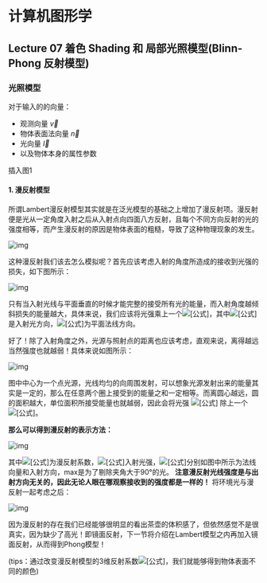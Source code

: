 # 计算机图形学

## Lecture 07  着色	Shading  和 局部光照模型(Blinn-Phong 反射模型)

### 光照模型

对于输入的的向量：

- 观测向量  $\vec v$
- 物体表面法向量  $\vec n$
- 光向量  $\vec I$
- 以及物体本身的属性参数

插入图1

#### 1. 漫反射模型

所谓Lambert漫反射模型其实就是在泛光模型的基础之上增加了漫反射项。漫反射便是光从一定角度入射之后从入射点向四面八方反射，且每个不同方向反射的光的强度相等，而产生漫反射的原因是物体表面的粗糙，导致了这种物理现象的发生。

![img](https://pic2.zhimg.com/80/v2-f9d6487d26325965ac807035cbe9eb9d_720w.jpg)

这种漫反射我们该去怎么模拟呢？首先应该考虑入射的角度所造成的接收到光强的损失，如下图所示：

![img](https://pic4.zhimg.com/80/v2-f9b56bf3a1820ef8a6b6297092a956cf_720w.jpg)

只有当入射光线与平面垂直的时候才能完整的接受所有光的能量，而入射角度越倾斜损失的能量越大，具体来说，我们应该将光强乘上一个![[公式]](https://www.zhihu.com/equation?tex=cos%5Ctheta+%3D+l+%5Ccdot+n)，其中![[公式]](https://www.zhihu.com/equation?tex=l)是入射光方向，![[公式]](https://www.zhihu.com/equation?tex=n)为平面法线方向。

好了！除了入射角度之外，光源与照射点的距离也应该考虑，直观来说，离得越远当然强度也就越弱！具体来说如图所示：

![img](https://pic2.zhimg.com/80/v2-e8049585b53b1b1ab71fe5a7067ffe09_720w.jpg)

图中中心为一个点光源，光线均匀的向周围发射，可以想象光源发射出来的能量其实是一定的，那么在任意两个圈上接受到的能量之和一定相等。而离圆心越远，圆的面积越大，单位面积所接受能量也就越弱，因此会将光强 ![[公式]](https://www.zhihu.com/equation?tex=I) 除上一个 ![[公式]](https://www.zhihu.com/equation?tex=r%5E2)。

**那么可以得到漫反射的表示方法：**

![img](https://pic3.zhimg.com/80/v2-679183b3783819c14b6916ce890f7d9e_720w.jpg)

其中![[公式]](https://www.zhihu.com/equation?tex=k_d)为漫反射系数，![[公式]](https://www.zhihu.com/equation?tex=I)入射光强，![[公式]](https://www.zhihu.com/equation?tex=n%2Cl)分别如图中所示为法线向量和入射方向，max是为了剔除夹角大于90°的光。 **注意漫反射光线强度是与出射方向无关的，因此无论人眼在哪观察接收到的强度都是一样的！** 将环境光与漫反射一起考虑之后：

![img](https://pic2.zhimg.com/80/v2-b2ba12e33e376a09957dda252992d989_720w.jpg)

因为漫反射的存在我们已经能够很明显的看出茶壶的体积感了，但依然感觉不是很真实，因为缺少了高光！即镜面反射，下一节将介绍在Lambert模型之内再加入镜面反射，从而得到Phong模型！

(tips：通过改变漫反射模型的3维反射系数![[公式]](https://www.zhihu.com/equation?tex=k_d)，我们就能够得到物体表面不同的颜色)

